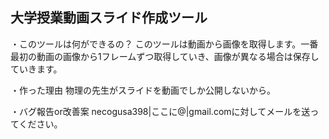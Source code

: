 ## 大学授業動画スライド作成ツール

・このツールは何ができるの？
このツールは動画から画像を取得します。一番最初の動画の画像から1フレームずつ取得していき、画像が異なる場合は保存していきます。

・作った理由
物理の先生がスライドを動画でしか公開しないから。

・バグ報告or改善案
necogusa398|ここに@|gmail.comに対してメールを送ってください。
